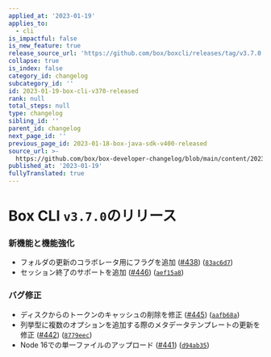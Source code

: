 ```yaml
---
applied_at: '2023-01-19'
applies_to:
  - cli
is_impactful: false
is_new_feature: true
release_source_url: 'https://github.com/box/boxcli/releases/tag/v3.7.0'
collapse: true
is_index: false
category_id: changelog
subcategory_id: ''
id: 2023-01-19-box-cli-v370-released
rank: null
total_steps: null
type: changelog
sibling_id: ''
parent_id: changelog
next_page_id: ''
previous_page_id: 2023-01-18-box-java-sdk-v400-released
source_url: >-
  https://github.com/box/box-developer-changelog/blob/main/content/2023/01-19-box-cli-v370-released.md
published_at: '2023-01-19'
fullyTranslated: true
---
```

# Box CLI `v3.7.0`のリリース

### 新機能と機能強化

* フォルダの更新のコラボレータ用にフラグを追加 ([#438][1]) ([`83ac6d7`][2])
* セッション終了のサポートを追加 ([#446][3]) ([`aef15a8`][4])

### バグ修正

* ディスクからのトークンのキャッシュの削除を修正 ([#445][5]) ([`aafb68a`][6])
* 列挙型に複数のオプションを追加する際のメタデータテンプレートの更新を修正 ([#442][7]) ([`8779eec`][8])
* Node 16での単一ファイルのアップロード ([#441][9]) ([`d94ab35`][10])

[1]: https://github.com/box/boxcli/issues/438

[2]: https://github.com/box/boxcli/commit/83ac6d7c8eeb7f3dc8562c8132cade4f5af80ee1

[3]: https://github.com/box/boxcli/issues/446

[4]: https://github.com/box/boxcli/commit/aef15a8d2c7ee904db320d879deb6ebf0f934d22

[5]: https://github.com/box/boxcli/issues/445

[6]: https://github.com/box/boxcli/commit/aafb68ae38a8280bd97cf978042a8df5b71b2f52

[7]: https://github.com/box/boxcli/issues/442

[8]: https://github.com/box/boxcli/commit/8779eecf24bda5b093bc891f5097879e1876b601

[9]: https://github.com/box/boxcli/issues/441

[10]: https://github.com/box/boxcli/commit/d94ab35a38938daf4edbbd134774a3809facecbd
